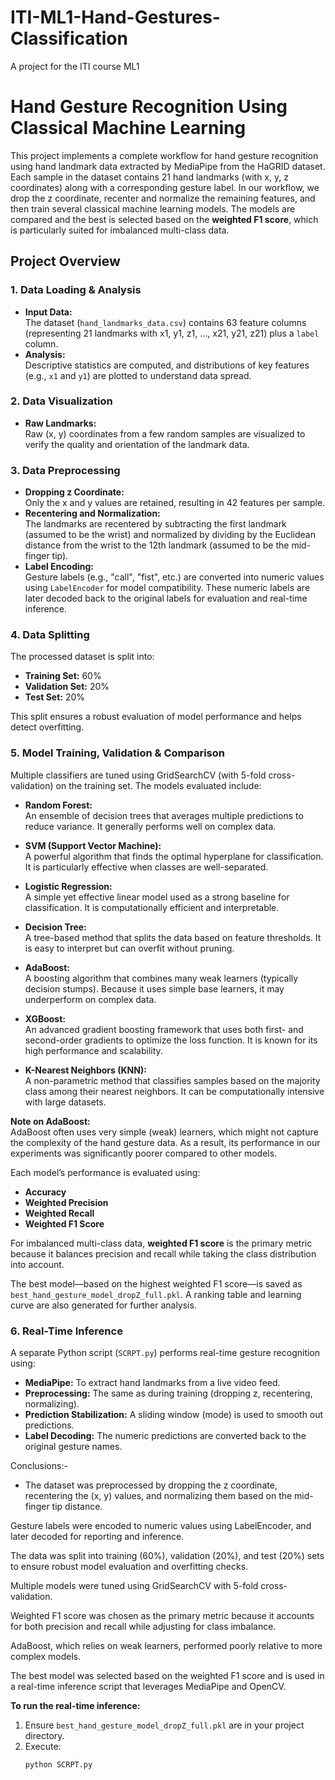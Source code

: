 # ITI-ML1-Hand-Gestures-Classification
A project for the ITI course ML1

# Hand Gesture Recognition Using Classical Machine Learning

This project implements a complete workflow for hand gesture recognition using hand landmark data extracted by MediaPipe from the HaGRID dataset. Each sample in the dataset contains 21 hand landmarks (with x, y, z coordinates) along with a corresponding gesture label. In our workflow, we drop the z coordinate, recenter and normalize the remaining features, and then train several classical machine learning models. The models are compared and the best is selected based on the **weighted F1 score**, which is particularly suited for imbalanced multi-class data.

## Project Overview

### 1. Data Loading & Analysis
- **Input Data:**  
  The dataset (`hand_landmarks_data.csv`) contains 63 feature columns (representing 21 landmarks with x1, y1, z1, …, x21, y21, z21) plus a `label` column.
- **Analysis:**  
  Descriptive statistics are computed, and distributions of key features (e.g., `x1` and `y1`) are plotted to understand data spread.

### 2. Data Visualization
- **Raw Landmarks:**  
  Raw (x, y) coordinates from a few random samples are visualized to verify the quality and orientation of the landmark data.

### 3. Data Preprocessing
- **Dropping z Coordinate:**  
  Only the x and y values are retained, resulting in 42 features per sample.
- **Recentering and Normalization:**  
  The landmarks are recentered by subtracting the first landmark (assumed to be the wrist) and normalized by dividing by the Euclidean distance from the wrist to the 12th landmark (assumed to be the mid-finger tip).
- **Label Encoding:**  
  Gesture labels (e.g., "call", "fist", etc.) are converted into numeric values using `LabelEncoder` for model compatibility. These numeric labels are later decoded back to the original labels for evaluation and real-time inference.

### 4. Data Splitting
The processed dataset is split into:
- **Training Set:** 60%
- **Validation Set:** 20%
- **Test Set:** 20%

This split ensures a robust evaluation of model performance and helps detect overfitting.

### 5. Model Training, Validation & Comparison
Multiple classifiers are tuned using GridSearchCV (with 5-fold cross-validation) on the training set. The models evaluated include:

- **Random Forest:**  
  An ensemble of decision trees that averages multiple predictions to reduce variance. It generally performs well on complex data.
  
- **SVM (Support Vector Machine):**  
  A powerful algorithm that finds the optimal hyperplane for classification. It is particularly effective when classes are well-separated.
  
- **Logistic Regression:**  
  A simple yet effective linear model used as a strong baseline for classification. It is computationally efficient and interpretable.
  
- **Decision Tree:**  
  A tree-based method that splits the data based on feature thresholds. It is easy to interpret but can overfit without pruning.
  
- **AdaBoost:**  
  A boosting algorithm that combines many weak learners (typically decision stumps). Because it uses simple base learners, it may underperform on complex data.
  
- **XGBoost:**  
  An advanced gradient boosting framework that uses both first- and second-order gradients to optimize the loss function. It is known for its high performance and scalability.
  
- **K-Nearest Neighbors (KNN):**  
  A non-parametric method that classifies samples based on the majority class among their nearest neighbors. It can be computationally intensive with large datasets.

**Note on AdaBoost:**  
AdaBoost often uses very simple (weak) learners, which might not capture the complexity of the hand gesture data. As a result, its performance in our experiments was significantly poorer compared to other models.

Each model’s performance is evaluated using:
- **Accuracy**
- **Weighted Precision**
- **Weighted Recall**
- **Weighted F1 Score**

For imbalanced multi-class data, **weighted F1 score** is the primary metric because it balances precision and recall while taking the class distribution into account.

The best model—based on the highest weighted F1 score—is saved as `best_hand_gesture_model_dropZ_full.pkl`. A ranking table and learning curve are also generated for further analysis.

### 6. Real-Time Inference
A separate Python script (`SCRPT.py`) performs real-time gesture recognition using:
- **MediaPipe:** To extract hand landmarks from a live video feed.
- **Preprocessing:** The same as during training (dropping z, recentering, normalizing).
- **Prediction Stabilization:** A sliding window (mode) is used to smooth out predictions.
- **Label Decoding:** The numeric predictions are converted back to the original gesture names.

Conclusions:-

- The dataset was preprocessed by dropping the z coordinate, recentering the (x, y) values, and normalizing them based on the mid-finger tip distance.

Gesture labels were encoded to numeric values using LabelEncoder, and later decoded for reporting and inference.

The data was split into training (60%), validation (20%), and test (20%) sets to ensure robust model evaluation and overfitting checks.

Multiple models were tuned using GridSearchCV with 5-fold cross-validation.

Weighted F1 score was chosen as the primary metric because it accounts for both precision and recall while adjusting for class imbalance.

AdaBoost, which relies on weak learners, performed poorly relative to more complex models.

The best model was selected based on the weighted F1 score and is used in a real-time inference script that leverages MediaPipe and OpenCV.

**To run the real-time inference:**
1. Ensure `best_hand_gesture_model_dropZ_full.pkl` are in your project directory.
2. Execute:
   ```bash
   python SCRPT.py
